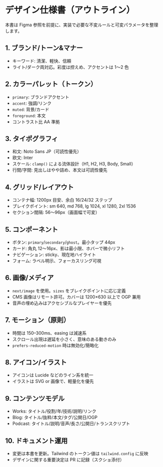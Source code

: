 # デザイン仕様書（アウトライン）

本書は Figma 参照を前提に、実装で必要な不変ルールと可変パラメータを整理します。

## 1. ブランド/トーン&マナー

- キーワード: 清潔、軽快、信頼
- ライト/ダーク両対応。彩度は控えめ、アクセントは 1〜2 色

## 2. カラーパレット（トークン）

- `primary`: ブランドアクセント
- `accent`: 強調/リンク
- `muted`: 背景/カード
- `foreground`: 本文
- コントラスト比 AA 準拠

## 3. タイポグラフィ

- 和文: Noto Sans JP（可読性優先）
- 欧文: Inter
- スケール: `clamp()` による流体設計（H1, H2, H3, Body, Small）
- 行間/字間: 見出しはやや詰め、本文は可読性優先

## 4. グリッド/レイアウト

- コンテナ幅: 1200px 目安、余白 16/24/32 ステップ
- ブレイクポイント: sm 640, md 768, lg 1024, xl 1280, 2xl 1536
- セクション間隔: 56〜96px（画面幅で可変）

## 5. コンポーネント

- ボタン: `primary`/`secondary`/`ghost`。最小タップ 44px
- カード: 角丸 12〜16px、影は最小限、ホバーで微小リフト
- ナビゲーション: sticky、現在地ハイライト
- フォーム: ラベル明示、フォーカスリング可視

## 6. 画像/メディア

- `next/image` を使用。`sizes` をブレイクポイントに応じ定義
- CMS 画像はリモート許可。カバーは 1200×630 以上で OGP 兼用
- 音声の埋め込みはアクセシブルなプレイヤーを優先

## 7. モーション（原則）

- 時間は 150–300ms、easing は減速系
- スクロール出現は遅延を小さく、意味のある動きのみ
- `prefers-reduced-motion` 時は無効化/簡略化

## 8. アイコン/イラスト

- アイコンは Lucide などのライン系を統一
- イラストは SVG or 画像で、軽量化を優先

## 9. コンテンツモデル

- Works: タイトル/役割/年/技術/説明/リンク
- Blog: タイトル/抜粋/本文/タグ/公開日/OGP
- Podcast: タイトル/説明/音声/長さ/公開日/トランスクリプト

## 10. ドキュメント運用

- 変更は本書を更新。Tailwind のトークン値は `tailwind.config` に反映
- デザインに関する重要決定は PR に記録（スクショ添付）
